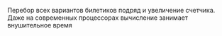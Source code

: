 Перебор всех вариантов билетиков подряд и увеличение счетчика.
Даже на современных процессорах вычисление занимает внушительное время